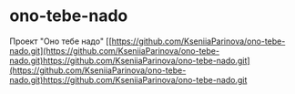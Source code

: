 # ono-tebe-nado
Проект "Оно тебе надо"
[[https://github.com/KseniiaParinova/ono-tebe-nado.git](https://github.com/KseniiaParinova/ono-tebe-nado.git)https://github.com/KseniiaParinova/ono-tebe-nado.git](https://github.com/KseniiaParinova/ono-tebe-nado.git)https://github.com/KseniiaParinova/ono-tebe-nado.git
